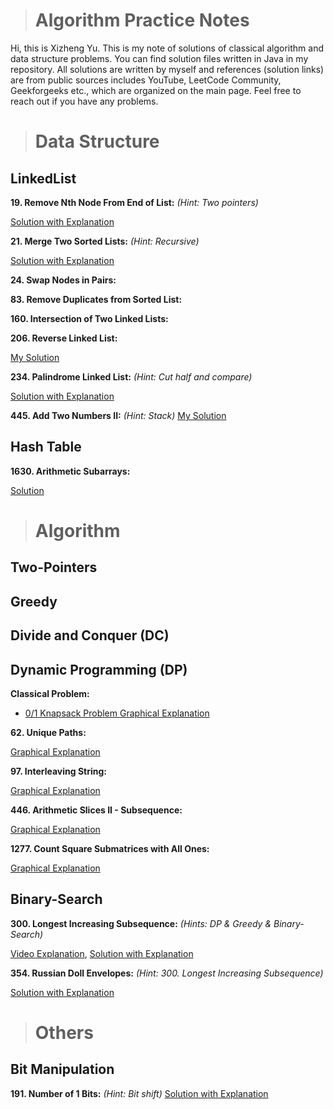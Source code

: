 > # Algorithm Practice Notes

Hi, this is Xizheng Yu. This is my note of solutions of classical algorithm and data structure problems. You can find solution files written in Java in my repository. All solutions are written by myself and references (solution links) are from public sources includes YouTube, LeetCode Community, Geekforgeeks etc., which are organized on the main page. Feel free to reach out if you have any problems.

> # Data Structure

## LinkedList

**19. Remove Nth Node From End of List:** *(Hint: Two pointers)*

[Solution with Explanation](https://leetcode.com/problems/remove-nth-node-from-end-of-list/discuss/8804/Simple-Java-solution-in-one-pass)

**21. Merge Two Sorted Lists:** *(Hint: Recursive)*

[Solution with Explanation](https://leetcode.com/problems/merge-two-sorted-lists/discuss/1405588/100-or-Java-or-Clear-Code-%2B-Explanation)

**24. Swap Nodes in Pairs:**

**83. Remove Duplicates from Sorted List:**

**160. Intersection of Two Linked Lists:**

**206. Reverse Linked List:**

[My Solution](./data-structures/linked-list/206.java)

**234. Palindrome Linked List:** *(Hint: Cut half and compare)*

[Solution with Explanation](https://leetcode.com/problems/palindrome-linked-list/discuss/64501/Java-easy-to-understand)

**445. Add Two Numbers II:** *(Hint: Stack)*
[My Solution](./data-structures/linked-list/445.java)

## Hash Table

**1630. Arithmetic Subarrays:**

[Solution](https://leetcode.com/problems/arithmetic-subarrays/discuss/909144/Java-HashSet-Concise-and-Clean-O(mn))

> # Algorithm

## Two-Pointers

## Greedy

## Divide and Conquer (DC)

## Dynamic Programming (DP)

**Classical Problem:**

- [0/1 Knapsack Problem Graphical Explanation](https://leetcode.com/discuss/study-guide/1152328/01-Knapsack-Problem-and-Dynamic-Programming)

**62. Unique Paths:**

[Graphical Explanation](https://leetcode.com/problems/unique-paths/discuss/405983/Easy-understand-Java-Solutions-with-Explanations-(DP-Top-down-Bottom-up-Linear-Space))

**97. Interleaving String:**

[Graphical Explanation](https://leetcode.com/problems/interleaving-string/discuss/1468511/Simple-Explanation-for-Bottom-up-Approach-with-diagrams)

**446. Arithmetic Slices II - Subsequence:**

[Graphical Explanation](https://leetcode.com/problems/arithmetic-slices-ii-subsequence/discuss/1455658/C%2B%2BJavaPython-DP-with-Picture-explained-Clean-and-Concisev)

**1277. Count Square Submatrices with All Ones:**

[Graphical Explanation](https://leetcode.com/problems/count-square-submatrices-with-all-ones/discuss/643429/Python-DP-Solution-%2B-Thinking-Process-Diagrams-(O(mn)-runtime-O(1)-space))


## Binary-Search

**300. Longest Increasing Subsequence:** *(Hints: DP & Greedy & Binary-Search)*

[Video Explanation](https://www.youtube.com/watch?v=l2rCz7skAlk),
[Solution with Explanation](https://leetcode.com/problems/longest-increasing-subsequence/discuss/74824/JavaPython-Binary-search-O(nlogn)-time-with-explanation)

**354. Russian Doll Envelopes:** *(Hint: 300. Longest Increasing Subsequence)*

[Solution with Explanation](https://leetcode.com/problems/russian-doll-envelopes/discuss/82763/Java-NLogN-Solution-with-Explanation)

> # Others

## Bit Manipulation

**191. Number of 1 Bits:** *(Hint: Bit shift)*
[Solution with Explanation](https://leetcode.com/problems/number-of-1-bits/discuss/55099/Simple-Java-Solution-Bit-Shifting)
